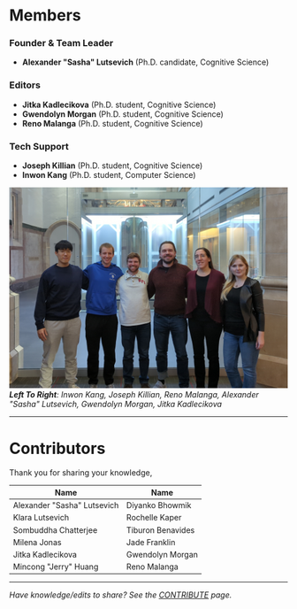 # Members

### Founder & Team Leader
- **Alexander "Sasha" Lutsevich** (Ph.D. candidate, Cognitive Science)

### Editors
- **Jitka Kadlecikova** (Ph.D. student, Cognitive Science)
- **Gwendolyn Morgan** (Ph.D. student, Cognitive Science)
- **Reno Malanga** (Ph.D. student, Cognitive Science)

### Tech Support
- **Joseph Killian** (Ph.D. student, Cognitive Science)
- **Inwon Kang** (Ph.D. student, Computer Science)

![The RPI Grad Wiki Team](_assets/rpi_grad-wiki_team_2024-12-06.jpg)
***Left To Right**: Inwon Kang, Joseph Killian, Reno Malanga, Alexander "Sasha" Lutsevich, Gwendolyn Morgan, Jitka Kadlecikova*

---
# Contributors

Thank you for sharing your knowledge,

| Name                        | Name              |
| --------------------------- | ----------------- |
| Alexander "Sasha" Lutsevich | Diyanko Bhowmik   |
| Klara Lutsevich             | Rochelle Kaper    |
| Sombuddha Chatterjee        | Tiburon Benavides |
| Milena Jonas                | Jade Franklin     |
| Jitka Kadlecikova           | Gwendolyn Morgan  |
| Mincong "Jerry" Huang       | Reno Malanga      |


---
_Have knowledge/edits to share? See the [CONTRIBUTE](../CONTRIBUTE.md) page._
